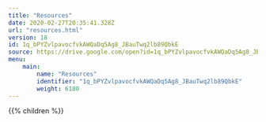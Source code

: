 ```yaml
---
title: "Resources"
date: 2020-02-27T20:35:41.328Z
url: "resources.html"
version: 18
id: 1q_bPYZvlpavocfvkAWQaDq5Ag8_JBauTwq2lb89QbkE
source: https://drive.google.com/open?id=1q_bPYZvlpavocfvkAWQaDq5Ag8_JBauTwq2lb89QbkE
menu:
    main:
        name: "Resources"
        identifier: "1q_bPYZvlpavocfvkAWQaDq5Ag8_JBauTwq2lb89QbkE"
        weight: 6180
---
```

















{{% children %}}

